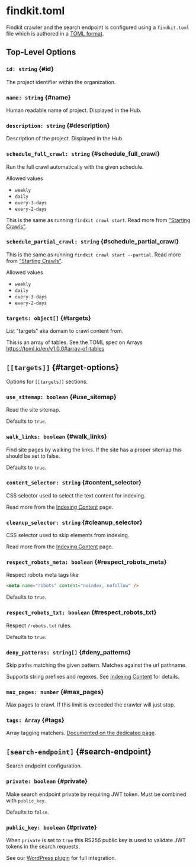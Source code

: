 # findkit.toml

Findkit crawler and the search endpoint is configured using a `findkit.toml`
file which is authored in a [TOML format](https://toml.io/).

## Top-Level Options

### `id: string` {#id}

The project identifier within the organization.

### `name: string` {#name}

Human readable name of project. Displayed in the Hub.

### `description: string` {#description}

Description of the project. Displayed in the Hub.

### `schedule_full_crawl: string` {#schedule_full_crawl}

Run the full crawl automatically with the given schedule.

Allowed values

- `weekly`
- `daily`
- `every-3-days`
- `every-2-days`

This is the same as running `findkit crawl start`. Read more from ["Starting
Crawls"](/crawler/starting#full).

### `schedule_partial_crawl: string` {#schedule_partial_crawl}

This is the same as running `findkit crawl start --partial`.
Read more from ["Starting Crawls"](/crawler/starting#partial).

Allowed values

- `weekly`
- `daily`
- `every-3-days`
- `every-2-days`

### `targets: object[]` {#targets}

List "targets" aka domain to crawl content from.

This is an array of tables. See the TOML spec on Arrays <https://toml.io/en/v1.0.0#array-of-tables>

## `[[targets]]` {#target-options}

Options for `[[targets]]` sections.

### `use_sitemap: boolean` {#use_sitemap}

Read the site sitemap.

Defaults to `true`.

### `walk_links: boolean` {#walk_links}

Find site pages by walking the links. If the site has a proper sitemap this
should be set to false.

Defaults to `true`.

### `content_selector: string` {#content_selector}

CSS selector used to select the text content for indexing.

Read more from the [Indexing Content](/crawler/indexing) page.

### `cleanup_selector: string` {#cleanup_selector}

CSS selector used to skip elements from indexing.

Read more from the [Indexing Content](/crawler/indexing) page.

### `respect_robots_meta: boolean` {#respect_robots_meta}

Respect robots meta tags like

```html
<meta name="robots" content="noindex, nofollow" />
```

Defaults to `true`.

### `respect_robots_txt: boolean` {#respect_robots_txt}

Respect `/robots.txt` rules.

Defaults to `true`.

### `deny_patterns: string[]` {#deny_patterns}

Skip paths matching the given pattern.
Matches against the url pathname.

Supports string prefixes and regexes. See [Indexing Content](/crawler/indexing) for details.

### `max_pages: number` {#max_pages}

Max pages to crawl. If this limit is exceeded the crawler will just stop.

### `tags: Array` {#tags}

Array tagging matchers. [Documented on the dedicated page](tags).


## `[search-endpoint]` {#search-endpoint}

Search endpoint configuration.

### `private: boolean` {#private}

Make search endpoint private by requiring JWT token. Must be combined with
`public_key`.

Defaults to `false`.


### `public_key: boolean` {#private}

When `private` is set to `true` this RS256 public key is used to validate JWT
tokens in the search requests.

See our [WordPress
plugin](https://github.com/findkit/wp-findkit#jwt-authentication) for full
integration.

